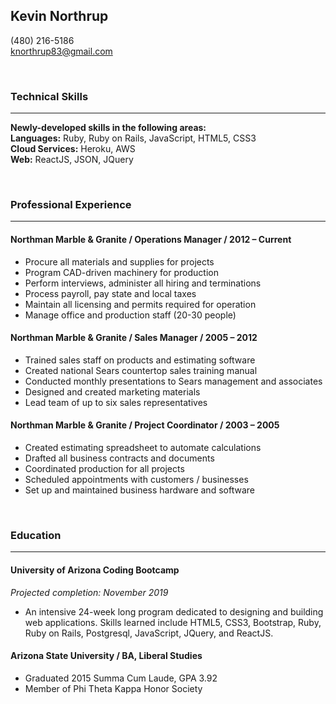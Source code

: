 Kevin Northrup
---
(480) 216-5186  
knorthrup83@gmail.com  

&nbsp;  

### Technical Skills
---

**Newly-developed skills in the following areas:**  
**Languages:** Ruby, Ruby on Rails, JavaScript, HTML5, CSS3  
**Cloud Services:** Heroku, AWS  
**Web:** ReactJS, JSON, JQuery  

&nbsp;  

### Professional Experience
---

#### Northman Marble & Granite  /  Operations Manager  /  2012 – Current
  - Procure all materials and supplies for projects
  - Program CAD-driven machinery for production
  - Perform interviews, administer all hiring and terminations
  - Process payroll, pay state and local taxes
  - Maintain all licensing and permits required for operation
  - Manage office and production staff (20-30 people)

#### Northman Marble & Granite  /  Sales Manager  /  2005 – 2012
  - Trained sales staff on products and estimating software
  - Created national Sears countertop sales training manual
  - Conducted monthly presentations to Sears management and associates
  - Designed and created marketing materials
  - Lead team of up to six sales representatives		

#### Northman Marble & Granite  /  Project Coordinator  /  2003 – 2005
  - Created estimating spreadsheet to automate calculations
  - Drafted all business contracts and documents
  - Coordinated production for all projects
  - Scheduled appointments with customers / businesses
  - Set up and maintained business hardware and software  
  
&nbsp;  

### Education
---

#### University of Arizona Coding Bootcamp  
_Projected completion: November 2019_  
- An intensive 24-week long program dedicated to designing and building web applications. Skills learned include HTML5, CSS3, Bootstrap, Ruby, Ruby on Rails, Postgresql, JavaScript, JQuery, and ReactJS.

#### Arizona State University  /  BA, Liberal Studies  
- Graduated 2015 Summa Cum Laude, GPA 3.92  
- Member of Phi Theta Kappa Honor Society
